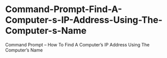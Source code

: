 # Command-Prompt-Find-A-Computer-s-IP-Address-Using-The-Computer-s-Name
Command Prompt – How To Find A Computer’s IP Address Using The Computer’s Name

